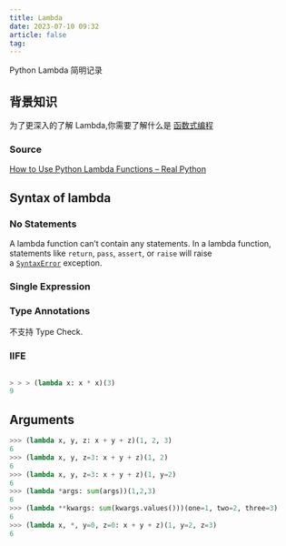 ```yaml
---
title: Lambda
date: 2023-07-10 09:32
article: false
tag: 
---
```


Python Lambda 简明记录

<!-- more -->

## 背景知识

为了更深入的了解 Lambda,你需要了解什么是 [函数式编程](../../../04%20Coding%20Ability/函数式编程/01)

### Source

[How to Use Python Lambda Functions – Real Python](https://realpython.com/python-lambda/#lambda-calculus)

## Syntax of lambda
### No Statements

A lambda function can’t contain any statements. In a lambda function, statements like `return`, `pass`, `assert`, or `raise` will raise a [`SyntaxError`](https://realpython.com/invalid-syntax-python/) exception.

### Single Expression

### Type Annotations

不支持 Type Check.

### IIFE
```python

> > > (lambda x: x * x)(3)  
9
```

## Arguments
```python
>>> (lambda x, y, z: x + y + z)(1, 2, 3)
6
>>> (lambda x, y, z=3: x + y + z)(1, 2)
6
>>> (lambda x, y, z=3: x + y + z)(1, y=2)
6
>>> (lambda *args: sum(args))(1,2,3)
6
>>> (lambda **kwargs: sum(kwargs.values()))(one=1, two=2, three=3)
6
>>> (lambda x, *, y=0, z=0: x + y + z)(1, y=2, z=3)
6
```
